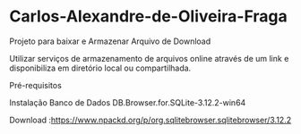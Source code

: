 # Carlos-Alexandre-de-Oliveira-Fraga
Projeto para baixar e Armazenar Arquivo de Download

Utilizar serviços de armazenamento de arquivos online através de um link e disponibiliza em diretório local ou compartilhada.

Pré-requisitos

Instalação Banco de Dados DB.Browser.for.SQLite-3.12.2-win64

Download :https://www.npackd.org/p/org.sqlitebrowser.sqlitebrowser/3.12.2

